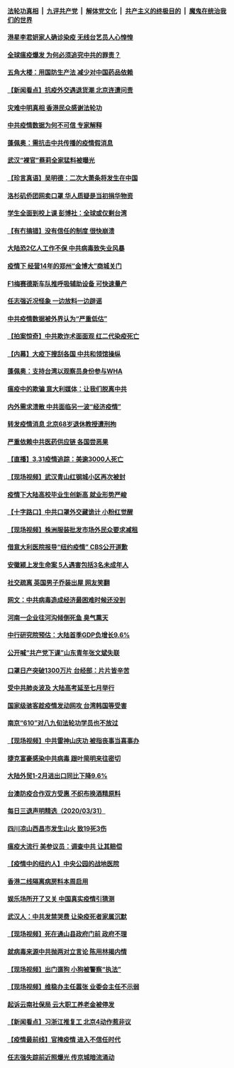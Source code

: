 ####  [法轮功真相](../../../../basic/blob/master/README.md?t=04010430) &nbsp;|&nbsp; [九评共产党](../../../../9ping.md/blob/master/README.md?t=04010430) &nbsp;|&nbsp; [解体党文化](../../../../jtdwh.md/blob/master/README.md?t=04010430)  &nbsp;|&nbsp; [共产主义的终极目的](../../../../gczydzjmd.md/blob/master/README.md?t=04010430) &nbsp;|&nbsp; [魔鬼在统治我们的世界](../../../../mgztzwmdsj.md/blob/master/README.md?t=04010430) 

#### [港星李君妍家人确诊染疫 无线台艺员人心惶惶](../pages/nsc413/n11992727.md?t=04010430) 

#### [全球瘟疫爆发 为何必须追究中共的罪责？](../pages/nsc413/n11992847.md?t=04010430) 

#### [五角大楼：用国防生产法 减少对中国药品依赖](../pages/nsc413/n11992751.md?t=04010430) 

#### [【新闻看点】抗疫外交遇退货潮 北京连遭问责](../pages/nsc413/n11992719.md?t=04010430) 

#### [灾难中明真相 香港民众感谢法轮功](../pages/nsc413/n11991567.md?t=04010430) 

#### [中共疫情数据为何不可信 专家解释](../pages/nsc413/n11992756.md?t=04010430) 

#### [蓬佩奥：需抗击中共传播的疫情假消息](../pages/nsc413/n11992499.md?t=04010430) 

#### [武汉“裸官”蔡莉全家猛料被曝光](../pages/nsc413/n11992609.md?t=04010430) 

#### [【珍言真语】吴明德：二次大萧条将发生在中国](../pages/nsc413/n11991941.md?t=04010430) 

#### [洛杉矶侨团网卖口罩 华人质疑是当初捐华物资](../pages/nsc413/n11990552.md?t=04010430) 

#### [学生全面到校上课 彭博社：全球或仅剩台湾](../pages/nsc413/n11991894.md?t=04010430) 

#### [【有冇搞错】没有信任的制度 很快崩溃](../pages/nsc413/n11992733.md?t=04010430) 

#### [大陆恐2亿人工作不保 中共病毒致失业风暴](../pages/nsc413/n11992386.md?t=04010430) 

#### [疫情下 经营14年的郑州“金博大”商城关门](../pages/nsc413/n11991932.md?t=04010430) 

#### [F1梅赛德斯车队推呼吸辅助设备 可快速量产](../pages/nsc413/n11992158.md?t=04010430) 

#### [任志强近况怪象 一边放料一边辟谣](../pages/nsc413/n11992323.md?t=04010430) 

#### [中共疫情数据被外界认为“严重低估”](../pages/nsc413/n11992344.md?t=04010430) 

#### [【拍案惊奇】中共欺诈术面面观 红二代染疫死亡](../pages/nsc413/n11990384.md?t=04010430) 

#### [【内幕】大疫下搜刮各国 中共和领馆操纵](../pages/nsc413/n11984736.md?t=04010430) 

#### [蓬佩奥：支持台湾以观察员身份参与WHA](../pages/nsc413/n11992150.md?t=04010430) 

#### [瘟疫中的欺骗 意大利媒体：让我们脱离中共](../pages/nsc413/n11991817.md?t=04010430) 

#### [内外需求溃散 中共面临另一波“经济疫情”](../pages/nsc413/n11991989.md?t=04010430) 

#### [转发疫情消息 北京68岁退休教授遭刑拘](../pages/nsc413/n11992077.md?t=04010430) 

#### [严重依赖中共医药供应链 各国尝恶果](../pages/nsc413/n11992066.md?t=04010430) 


#### [【直播】3.31疫情追踪：美逾3000人死亡](../pages/nsc413/n11991737.md?t=04010430) 

#### [【现场视频】武汉青山红钢城小区再次被封](../pages/nsc413/n11991723.md?t=04010430) 

#### [疫情下大陆高校毕业生创新高 就业形势严峻](../pages/nsc413/n11991524.md?t=04010430) 

#### [【十字路口】中共口罩外交藏诡计 小粉红觉醒](../pages/nsc413/n11990178.md?t=04010430) 

#### [【现场视频】株洲服装批发市场外民众要求减租](../pages/nsc413/n11991617.md?t=04010430) 

#### [借意大利医院报导“纽约疫情” CBS公开道歉](../pages/nsc413/n11991622.md?t=04010430) 

#### [安徽颍上发生命案 5人遇害包括3名未成年人](../pages/nsc413/n11991495.md?t=04010430) 

#### [社交疏离 英国男子乔装出屋 网友笑翻](../pages/nsc413/n11991216.md?t=04010430) 

#### [网文：中共病毒造成经济最困难时候还没到](../pages/nsc413/n11991196.md?t=04010430) 

#### [河南一企业往河沟倾倒死鱼 臭气熏天](../pages/nsc413/n11991205.md?t=04010430) 

#### [中行研究院预估：大陆首季GDP负增长9.6%](../pages/nsc413/n11990492.md?t=04010430) 

#### [公开喊“共产党下课”山东青年张文斌失联](../pages/nsc413/n11990026.md?t=04010430) 

#### [口罩日产突破1300万片 台经部：片片皆辛苦](../pages/nsc413/n11990936.md?t=04010430) 

#### [受中共肺炎波及 大陆高考延至七月举行](../pages/nsc413/n11990595.md?t=04010430) 

#### [国家级骇客趁疫情发动网攻 台湾韩国等受害](../pages/nsc413/n11990414.md?t=04010430) 

#### [南京“610”对八九旬法轮功学员也不放过](../pages/nsc413/n11988971.md?t=04010430) 

#### [【现场视频】中共雷神山庆功 被指丧事当喜事办](../pages/nsc413/n11990410.md?t=04010430) 

#### [捷克富豪感染中共病毒 跟叶简明来往密切](../pages/nsc413/n11989480.md?t=04010430) 

#### [大陆外贸1-2月进出口同比下降9.6%](../pages/nsc413/n11990003.md?t=04010430) 

#### [台澳防疫合作双方受惠 不织布换酒精原料](../pages/nsc413/n11990288.md?t=04010430) 

#### [每日三退声明精选（2020/03/31）](../pages/nsc413/n11990542.md?t=04010430) 

#### [四川凉山西昌市发生山火 致19死3伤](../pages/nsc413/n11990386.md?t=04010430) 

#### [瘟疫大流行 美参议员：调查中共 让其赔偿](../pages/nsc413/n11989642.md?t=04010430) 

#### [【疫情中的纽约人】中央公园的战地医院](../pages/nsc413/n11990160.md?t=04010430) 

#### [香港二线隔离病房料本周启用](../pages/nsc413/n11990265.md?t=04010430) 

#### [娱乐场所开了又关 中国真实疫情引猜测](../pages/nsc413/n11989376.md?t=04010430) 

#### [武汉人：中共发禁哭费 让染疫死者家属沉默](../pages/nsc413/n11989866.md?t=04010430) 

#### [【现场视频】死在通山县政府门前 政府不理](../pages/nsc413/n11989961.md?t=04010430) 

#### [就病毒来源中共抛两对立言论 陈用林揭内情](../pages/nsc413/n11989843.md?t=04010430) 

#### [【现场视频】出门遛狗 小狗被警察“执法”](../pages/nsc413/n11989962.md?t=04010430) 

#### [【现场视频】维稳办主任嚣张 业委会主任不示弱](../pages/nsc413/n11989916.md?t=04010430) 

#### [起诉云南社保局 云大职工养老金被停发](../pages/nsc413/n11989695.md?t=04010430) 

#### [【新闻看点】习浙江推复工 北京4动作惹非议](../pages/nsc413/n11988950.md?t=04010430) 

#### [【疫情最前线】官掩疫情 进入不信任时代](../pages/nsc413/n11989861.md?t=04010430) 

#### [任志强失踪前近照爆光 传京城暗流涌动](../pages/nsc413/n11989814.md?t=04010430) 

